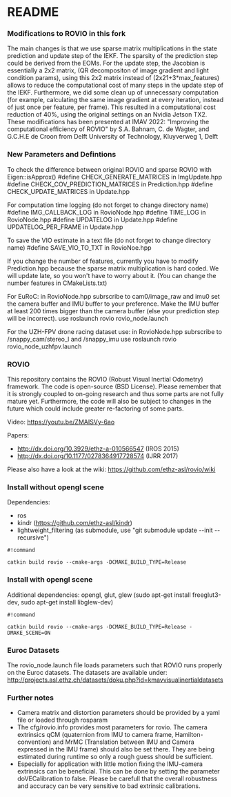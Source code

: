 # README #

### Modifications to ROVIO in this fork ###
The main changes is that we use sparse matrix multiplications in the state prediction and update step of the IEKF. The sparsity of the prediction step could be derived from the EOMs. For the update step, the Jacobian is essentially a 2x2 matrix, (QR decompositon of image gradient and light condition params), using this 2x2 matrix instead of (2x21+3*max_features) allows to reduce the computational cost of many steps in the update step of the IEKF. Furthermore, we did some clean up of unnecessary computation (for example, calculating the same image gradient at every iteration, instead of just once per feature, per frame). This resulted in a computational cost reduction of 40%, using the original settings on an Nvidia Jetson TX2. 
These modifications has been presented at IMAV 2022:
"Improving the computational efficiency of ROVIO"
by S.A. Bahnam, C. de Wagter, and G.C.H.E de Croon
from Delft University of Technology, Kluyverweg 1, Delft

### New Parameters and Defintions ###
To check the difference between original ROVIO and sparse ROVIO with Eigen::isApprox()
#define CHECK_GENERATE_MATRICES in ImgUpdate.hpp
#define CHECK_COV_PREDICTION_MATRICES in Prediction.hpp
#define CHECK_UPDATE_MATRICES in Update.hpp


For computation time logging (do not forget to change directory name)
#define IMG_CALLBACK_LOG in RovioNode.hpp
#define TIME_LOG in RovioNode.hpp
#define UPDATELOG in Update.hpp
#define UPDATELOG_PER_FRAME in Update.hpp

To save the VIO estimate in a text file (do not forget to change directory name)
#define SAVE_VIO_TO_TXT in RovioNoe.hpp

If you change the number of features, currently you have to modify Prediction.hpp because the sparse matrix multiplication is hard coded. We will update late, so you won't have to worry about it. (You can change the number features in CMakeLists.txt)

For EuRoC:
in RovioNode.hpp subrscribe to cam0/image_raw and imu0
set the camera buffer and IMU buffer to your preference. Make the IMU buffer at least 200 times bigger than the camera buffer (else your prediction step will be incorrect).
use roslaunch rovio  rovio_node.launch

For the UZH-FPV drone racing dataset use:
in RovioNode.hpp subrscribe to /snappy_cam/stereo_l and /snappy_imu
use roslaunch rovio  rovio_node_uzhfpv.launch


### ROVIO ###

This repository contains the ROVIO (Robust Visual Inertial Odometry) framework. The code is open-source (BSD License). Please remember that it is strongly coupled to on-going research and thus some parts are not fully mature yet. Furthermore, the code will also be subject to changes in the future which could include greater re-factoring of some parts.

Video: https://youtu.be/ZMAISVy-6ao

Papers:
* http://dx.doi.org/10.3929/ethz-a-010566547 (IROS 2015)
* http://dx.doi.org/10.1177/0278364917728574 (IJRR 2017)

Please also have a look at the wiki: https://github.com/ethz-asl/rovio/wiki

### Install without opengl scene ###
Dependencies:
* ros
* kindr (https://github.com/ethz-asl/kindr)
* lightweight_filtering (as submodule, use "git submodule update --init --recursive")

```
#!command

catkin build rovio --cmake-args -DCMAKE_BUILD_TYPE=Release
```

### Install with opengl scene ###
Additional dependencies: opengl, glut, glew (sudo apt-get install freeglut3-dev, sudo apt-get install libglew-dev)
```
#!command

catkin build rovio --cmake-args -DCMAKE_BUILD_TYPE=Release -DMAKE_SCENE=ON
```

### Euroc Datasets ###
The rovio_node.launch file loads parameters such that ROVIO runs properly on the Euroc datasets. The datasets are available under:
http://projects.asl.ethz.ch/datasets/doku.php?id=kmavvisualinertialdatasets

### Further notes ###
* Camera matrix and distortion parameters should be provided by a yaml file or loaded through rosparam
* The cfg/rovio.info provides most parameters for rovio. The camera extrinsics qCM (quaternion from IMU to camera frame, Hamilton-convention) and MrMC (Translation between IMU and Camera expressed in the IMU frame) should also be set there. They are being estimated during runtime so only a rough guess should be sufficient.
* Especially for application with little motion fixing the IMU-camera extrinsics can be beneficial. This can be done by setting the parameter doVECalibration to false. Please be carefull that the overall robustness and accuracy can be very sensitive to bad extrinsic calibrations.

